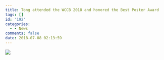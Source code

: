 ```yaml
---
title: Tong attended the WCCB 2018 and honored the Best Poster Award
tags: []
id: '192'
categories:
  - - News
comments: false
date: 2018-07-08 02:13:59
---
```


![](https://img.njzjz.win/?url=https://api.njzjz.win/1nFT18fURmmeKRNQ2mDCtlrbqB4EWgR5T)